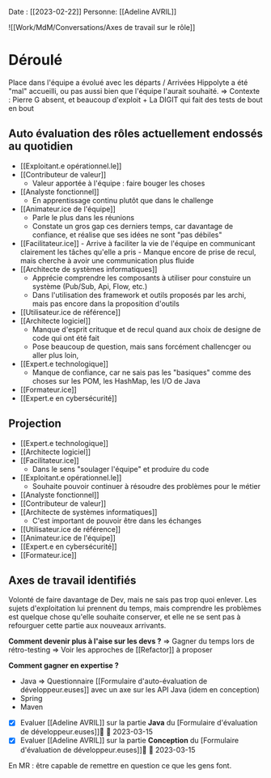 Date : [[2023-02-22]]
Personne: [[Adeline AVRIL]]

![[Work/MdM/Conversations/Axes de travail sur le rôle]]
# Déroulé

Place dans l'équipe a évolué avec les départs / Arrivées
Hippolyte a été "mal" accueilli, ou pas aussi bien que l'équipe l'aurait souhaité.
=> Contexte : Pierre G absent, et beaucoup d'exploit + La DIGIT qui fait des tests de bout en bout

## Auto évaluation des rôles actuellement endossés au quotidien
- [[Exploitant.e opérationnel.le]]
- [[Contributeur de valeur]]
	- Valeur apportée à l'équipe : faire bouger les choses
- [[Analyste fonctionnel]]
	- En apprentissage continu plutôt que dans le challenge
- [[Animateur.ice de l'équipe]]
	- Parle le plus dans les réunions
	- Constate un gros gap ces derniers temps, car davantage de confiance, et réalise que ses idées ne sont "pas débiles"
- [[Facilitateur.ice]]
		- Arrive à faciliter la vie de l'équipe en communicant clairement les tâches qu'elle a pris
		- Manque encore de prise de recul, mais cherche à avoir une communication plus fluide
- [[Architecte de systèmes informatiques]]
	- Apprécie comprendre les composants à utiliser pour constuire un système (Pub/Sub, Api, Flow, etc.)
	- Dans l'utilisation des framework et outils proposés par les archi, mais pas encore dans la proposition d'outils
- [[Utilisateur.ice de référence]]
- [[Architecte logiciel]]
	- Manque d'esprit crituque et de recul quand aux choix de designe de code qui ont été fait
	- Pose beaucoup de question, mais sans forcément challencger ou aller plus loin,
- [[Expert.e technologique]]
	- Manque de confiance, car ne sais pas les "basiques" comme des choses sur les POM, les HashMap, les I/O de Java
- [[Formateur.ice]]
- [[Expert.e en cybersécurité]]

## Projection
- [[Expert.e technologique]]
- [[Architecte logiciel]]
- [[Facilitateur.ice]]
	- Dans le sens "soulager l'équipe" et produire du code
- [[Exploitant.e opérationnel.le]]
	- Souhaite pouvoir continuer à résoudre des problèmes pour le métier
- [[Analyste fonctionnel]]
- [[Contributeur de valeur]]
- [[Architecte de systèmes informatiques]]
	- C'est important de pouvoir être dans les échanges 
- [[Utilisateur.ice de référence]]
- [[Animateur.ice de l'équipe]]
- [[Expert.e en cybersécurité]]
- [[Formateur.ice]]

## Axes de travail identifiés

Volonté de faire davantage de Dev, mais ne sais pas trop quoi enlever.
Les sujets d'exploitation lui prennent du temps, mais comprendre les problèmes est quelque chose qu'elle souhaite conserver, et elle ne se sent pas à refourguer cette partie aux nouveaux arrivants.

**Comment devenir plus à l'aise sur les devs ?**
=> Gagner du temps lors de rétro-testing
=> Voir les approches de [[Refactor]] à proposer

**Comment gagner en expertise ?**
- Java => Questionnaire [[Formulaire d'auto-évaluation de développeur.euses]] avec un axe sur les API Java (idem en conception)
- Spring 
- Maven

- [x] Evaluer [[Adeline AVRIL]] sur la partie **Java** du [Formulaire d'évaluation de développeur.euses]]🔼 📅 2023-03-15
- [x] Evaluer [[Adeline AVRIL]] sur la partie **Conception** du [Formulaire d'évaluation de développeur.euses]]🔼 📅 2023-03-15

En MR : être capable de remettre en question ce que les gens font.
